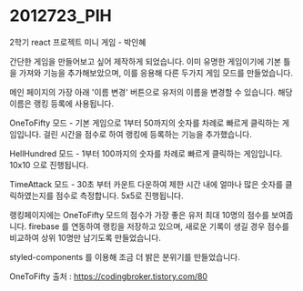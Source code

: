 # 2012723_PIH
2학기 react 프로젝트
미니 게임 - 박인혜

간단한 게임을 만들어보고 싶어 제작하게 되었습니다.
이미 유명한 게임이기에 기본 틀을 가져와 기능을 추가해보았으며, 이를 응용해 다른 두가지 게임 모드를 만들었습니다.

메인 페이지의 가장 아래 '이름 변경' 버튼으로 유저의 이름을 변경할 수 있습니다. 해당 이름은 랭킹 등록에 사용됩니다.

OneToFifty 모드 - 기본 게임으로 1부터 50까지의 숫자를 차례로 빠르게 클릭하는 게임입니다. 걸린 시간을 점수로 하여 랭킹에 등록하는 기능을 추가했습니다. 

HellHundred 모드 - 1부터 100까지의 숫자를 차례로 빠르게 클릭하는 게임입니다. 10x10 으로 진행됩니다.

TimeAttack 모드 - 30초 부터 카운트 다운하여 제한 시간 내에 얼마나 많은 숫자를 클릭하였는지를 점수로 측정합니다. 5x5로 진행됩니다.

랭킹페이지에는 OneToFifty 모드의 점수가 가장 좋은 유저 최대 10명의 점수를 보여줍니다. 
firebase 를 연동하여 랭킹을 저장하고 있으며, 새로운 기록이 생길 경우 점수를 비교하여 상위 10명만 남기도록 만들었습니다.
 
styled-components 를 이용해 조금 더 밝은 분위기를 만들었습니다.


OneToFifty 출처 : https://codingbroker.tistory.com/80